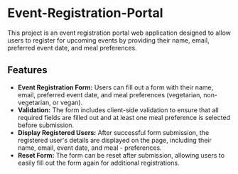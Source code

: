 # Event-Registration-Portal
This project is an event registration portal web application designed to allow users to register for upcoming events by providing their name, email, preferred event date, and meal preferences.

## Features
- **Event Registration Form:** Users can fill out a form with their name, email, preferred event date, and meal preferences (vegetarian, non-vegetarian, or vegan).
- **Validation:** The form includes client-side validation to ensure that all required fields are filled out and at least one meal preference is selected before submission.
- **Display Registered Users:** After successful form submission, the registered user's details are displayed on the page, including their name, email, event date, and meal - preferences.
- **Reset Form:** The form can be reset after submission, allowing users to easily fill out the form again for additional registrations.
